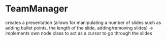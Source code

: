 # TeamManager
creates a presentation (allows for manipulating a number of slides such as adding bullet points, the length of the slide, adding/removing slides) -> implements own node class to act as a cursor to go through the slides
